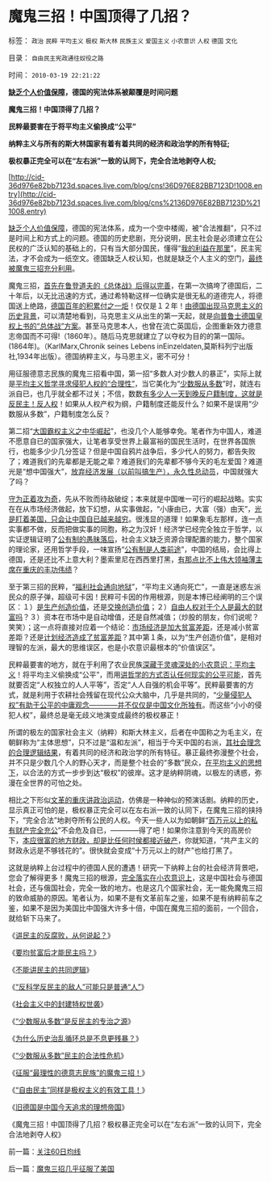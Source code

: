 # 魔鬼三招！中国顶得了几招？

标签： `政治` `民粹` `平均主义` `极权` `斯大林` `民族主义` `爱国主义` `小农意识` `人权` `德国` `文化` 

目录： `自由民主宪政通往奴役之路`

时间： `2010-03-19 22:21:22`

**[缺乏个人价值保障](../../../2010/3/7/Individualism（个体价值）不宜混同个人主义.md)，德国的宪法体系被颠覆是时间问题**

**魔鬼三招！中国顶得了几招？**

**民粹最要害在于将平均主义偷换成“公平”**

**纳粹主义与所有的斯大林国家有着有着共同的经济和政治学的所有特征;**

**极权暴正完全可以在“左右派”一致的认同下，完全合法地剥夺人权;**

[http://cid-36d976e82bb7123d.spaces.live.com/blog/cns!36D976E82BB7123D!1008.entry](http://cid-36d976e82bb7123d.spaces.live.com/blog/cns%2136D976E82BB7123D%211008.entry)

[缺乏个人价值保障](../../../2010/3/7/Individualism（个体价值）不宜混同个人主义.md)，德国的宪法体系，成为一个空中楼阁，被“合法推翻”，只不过是时间上和方式上的问题。德国的历史悲剧，充分说明，民主社会是必须建立在公民权的广泛认知的基础上的，只有当大部分国民，懂得“[我的利益在那里](http://blog.sina.com.cn/s/blog_5563a64d0100dfvx.html)”，民主宪法，才不会成为一纸空文。德国缺乏人权认知，也就是缺乏个人主义的空门，[最终被魔鬼三招充分利用](../../../2010/3/17/征服“最理性的德意志民族”的魔鬼三招！.md)。

魔鬼三招，[首先在鲁登道夫的《总体战》后得以完善](../../../2009/6/25/第一个实践马恩主义社会制度设想的世界军事强国.md)，在第一次搞垮了德国后，二十年后，以无比迅速的方式，通过希特勒这样一位确实是很无私的道德完人，将德国送上绝路，[德国百年的积累付之一炬](../../../2009/12/13/希特勒德国低效地浪费了百年市场经济的积累.md)！仅仅是１２年！[由德国出现马克思主义的历史背景](../../../2009/6/26/马恩主义为什么适合移植入中国传统社会.md)，可以清楚地看到，马克思主义从出生的第一天起，就是[向普鲁士德国皇权上书的“总体战”方案](../../../2009/6/25/马恩主义德国社会构想的缺陷在计划经济.md)。甚至马克思本人，也曾在流亡英国后，企图重新效力德意志帝国而不可得!（1860年）。随后马克思就建立了以夺权为目的的第一国际。(1864年)。（KarlMarx,Chronik seines Lebens inEinzeldaten,莫斯科列宁出版社,1934年出版）。德国纳粹主义，与马恩主义，密不可分！

用征服德意志民族的魔鬼三招看中国，第一招“多数人对少数人的暴正”，实际上就是[平均主义哲学寻求侵犯人权的“合理性”](../../../2009/8/27/富人不需要保护，特权才需要保护.md)，当它美化为“[少数服从多数](../../../2007/9/30/民主就是与民约法；法律并不是道德的上层建筑.md)”时，就连右派自已，也几乎就全都不过关；不信，数数[有多少人一天到晚反户籍制度，这就是反民主！反人权](../../../2010/1/27/愚蠢的人自然有愚蠢的报应.md)！如果从人权产权为纲，户籍制度还能反什么？如果不是误用“少数服从多数”，户籍制度怎么反？

第二招“[大国霸权主义之中华崛起](../../../2009/10/1/大国霸权主义阻碍中国和平崛起.md)”，也没几个人能够幸免。笔者作为中国人，难道不愿意自已的国家强大，让笔者享受世界上最富裕的国民生活时，在世界各国旅行，也能多少少几分签证？但是中国自鸦片战争后，多少代人的努力，都告失败了；难道我们的先辈都是无能之辈？难道我们的先辈都不够今天的毛左爱国？难道光是“想中国强大”，[放弃经济发展（以前叫搞生产），永久性总动员](../../../2009/9/30/永久性的全国全民总动员.md)，中国就强大了吗？

[守为正着攻为奇](../../../2009/6/23/守为正着攻为奇.md)，先从不败而待敌破绽；本来就是中国唯一可行的崛起战略。实实在在从市场经济做起，放下幻想，从实事做起，“小康由已，大富（强）由天”，[光是盯着美国，只会让中国自已越来越穷](../../../2009/12/28/追赶美国，或让中国越来越落后.md)。很浅显的道理！如果象毛左那样，连一点实事都不做，反而把做实事的同胞，称之为汉奸！经济学已经完全独立于哲学，以实证逻辑证明了[公有制的愚昧落后](http://darthvad.blog.sohu.com/129535295.html)，社会主义缺乏资源合理配置的能力，整个国家的理论家，还用哲学手段，一味宣扬“[公有制是人类前途](../../../2009/9/14/私有制和公有制之争.md)”，中国的结局，会比得上德国，还是还比不上意大利？墨索里尼在西西里打黑，[有那点比不上伟大领袖薄主席在重庆的丰功伟绩](../../../2009/10/11/可以定制的打黑.md)？

至于第三招的民粹，“[福利社会通向地狱](../../../2009/11/15/民主“主义”乌托邦和北欧社会主义.md)”，“平均主义通向死亡”，一直是迷惑左派民众的原子弹，超级可卡因！民粹可卡因的作用根源，则是本博已经阐明的三个误区：１）[是生产创造价值](../../../2008/7/26/什么是生产的价值？揭示《资本论》的关键性错误.md)，还是[交换创造价值](../../../2009/11/24/交换创造的价值来自那里？.md)；２）[自由人权对于个人是最大的财富吗](../../../2009/9/8/人权和自由对你确实有价值吗？.md)？３）资本在市场中是自动增值，还是自然减值；（炒股的朋友，你们说呢？笑笑）；这一点将直接对应着一个结论：[市场经济是加大贫富差距](../../../2009/11/24/为什么市场经济能消除贫富差距.md)，还是减小贫富差距？还是[计划经济造成了贫富差距](../../../2009/8/14/计划经济的划拨是寻租腐败之源.md)？其中第１条，以为“生产创造价值”，是相对理智的左派，最大的思维误区，也是小农意识最根本的“价值误区”。

民粹最要害的地方，就在于利用了农业民族[深藏于灵魂深处的小农意识：平均主义](../../../2009/11/14/小农历史经济中形成的“一无所有”的小农意识.md)！将平均主义偷换成“公平”，而用[讲哲学的方式否认任何现实的公平可能](../../../2010/2/2/辩证法不能辩证出历史.md)，首先就要否定“人权独立的人人平等”，否定“人人自强的机会平等”。民粹最要害的方式，就是利用于农耕社会残留在现代公众大脑中，几乎是共同的，“[少量侵犯人权”有助于公平的中庸观念————并不仅仅是中国文化所独有](../../../2010/1/13/中庸者不可能是民主人.md)。而这些“小小的侵犯人权”，最终总是毫无歧义地演变成最终的极权暴正！

所谓的极左的国家社会主义（纳粹）和斯大林主义，后者在中国称之为毛主义，在朝鲜称为“主体思想”，只不过是“温和左派”，相当于今天中国的右派，[其社会理念的合理逻辑结果](../../../2010/1/27/回顾通往奴役的历史之路.md)，有着共同的经济和政治学的所有特征。暴正最终弥漫整个社会，并不只是少数几个人的野心天才，而是整个社会的“多数”民众，[在平均主义的思想下](../../../2009/1/29/平均主义、社会公平和效率，及社会利益博羿.md)，以合法的方式一步步到达“极权”的彼岸。这才是纳粹阴魂，以极左的诱惑，弥漫在全世界的可怕之处。

相比之下形似[文革的重庆讲政治运动](../../../2010/2/10/李庄玉娇的政治觉悟和欧元区破产游戏和经济危机.md)，仿佛是一种神似的预演话剧。纳粹的历史，显示真正可怕的是，极权暴正完全可以在左右派一致的认同下，在魔鬼三招的挟持下，“完全合法”地剥夺所有公民的人权。今天一些人以为如朝鲜“[百万元以上的私有财产完全充公](../../../2010/1/10/朝鲜货币抢劫即将进入第二幕：恶性通货膨胀.md)”不会危及自已，————得了吧！如果你注意到今天的高房价下，[本应很富的地方财政，却是比任何时侯都接近破产](../../../2007/11/17/地方财政危机催生苛政？.md)，你就知道，“共产主义的财政永远是不够钱花的”。很快就会变成“十万元以上的财产”也给打黑了。

这就是纳粹上台过程中的德国人民的遭遇！研究一下纳粹上台的社会经济背景吧，您会了解得更多！魔鬼三招的根源，[完全落实在小农意识上](../../../2010/2/28/中国传统文化之小农意识探讨目录集.md)，这是中国社会与德国社会，还与俄国社会，完全一致的地方。也是这几个国家社会，无一能免魔鬼三招的致命威胁的原因。笔者认为，如果不是有文革前车之鉴，如果不是有纳粹前车之鉴，如果不是因为美国比中国强大许多十倍，中国在魔鬼三招的面前，一个回合，就给斩下马来了。

《[讲民主的反腐败，从何说起？](../../../2010/3/1/讲民主的反腐败，从何说起？.md)》

《[要均贫富后才能民主吗？](../../../2010/3/1/要均贫富后才能民主吗？.md)》

《[不能讲民主的共同逻辑](../../../2010/3/2/“物质供应极大丰富才能讲民主“.md)》

《[“反科学反民主的敌人”可能只是普通“人”](../../../2010/3/2/“反科学反民主的敌人”可能只是普通“人”.md)》

《[社会主义中的封建特权世袭](../../../2010/3/2/封建社会的权力世袭.md)》

《[“少数服从多数”是反民主的专治之源](../../../2010/3/3/“少数服从多数”是反人权反民主的专治之源.md)》

《[为什么历史治乱循环总是不息更残暴？](../../../2010/3/3/为什么历史治乱循环总是不息更残暴？.md)》

《[“少数服从多数”民主的合法性危机](http://blog.sina.com.cn/s/blog_5563a64d0100h72d.html)》

《[征服“最理性的德意志民族”的魔鬼三招！](../../../2010/3/17/征服“最理性的德意志民族”的魔鬼三招！.md)》

《[“自由民主”同样是极权主义的有效工具！](../../../2010/3/18/“自由平等”同样是极权主义的有效工具！.md)》

《[旧德国是中国今天追求的理想帝国](../../../2009/6/29/法式民主可能方便了民粹希特勒上台.md)》

《魔鬼三招！中国顶得了几招？极权暴正完全可以在“左右派”一致的认同下，完全合法地剥夺人权》



前一篇：[关注60日均线](../../../2010/3/19/关注60日均线.md)

后一篇：[魔鬼三招几乎征服了美国](../../../2010/3/19/魔鬼三招几乎征服了美国.md)